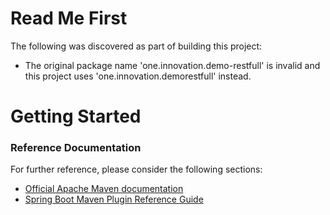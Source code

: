 # Read Me First
The following was discovered as part of building this project:

* The original package name 'one.innovation.demo-restfull' is invalid and this project uses 'one.innovation.demorestfull' instead.

# Getting Started

### Reference Documentation
For further reference, please consider the following sections:

* [Official Apache Maven documentation](https://maven.apache.org/guides/index.html)
* [Spring Boot Maven Plugin Reference Guide](https://docs.spring.io/spring-boot/docs/2.2.9.RELEASE/maven-plugin/)


